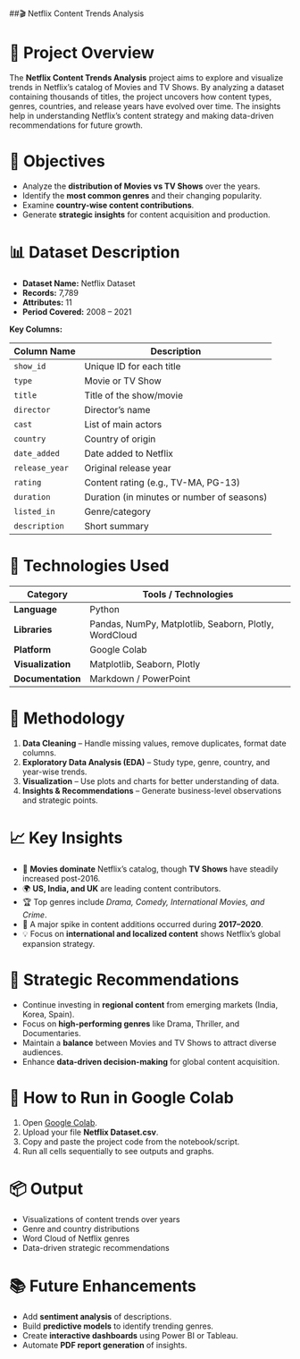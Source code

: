 ##🎬 Netflix Content Trends Analysis

# 📖 Project Overview

The **Netflix Content Trends Analysis** project aims to explore and visualize trends in Netflix’s catalog of Movies and TV Shows.
By analyzing a dataset containing thousands of titles, the project uncovers how content types, genres, countries, and release years have evolved over time.
The insights help in understanding Netflix’s content strategy and making data-driven recommendations for future growth.

# 🎯 Objectives

* Analyze the **distribution of Movies vs TV Shows** over the years.
* Identify the **most common genres** and their changing popularity.
* Examine **country-wise content contributions**.
* Generate **strategic insights** for content acquisition and production.

# 📊 Dataset Description

* **Dataset Name:** Netflix Dataset
* **Records:** 7,789
* **Attributes:** 11
* **Period Covered:** 2008 – 2021

**Key Columns:**

| Column Name    | Description                                |
| -------------- | ------------------------------------------ |
| `show_id`      | Unique ID for each title                   |
| `type`         | Movie or TV Show                           |
| `title`        | Title of the show/movie                    |
| `director`     | Director’s name                            |
| `cast`         | List of main actors                        |
| `country`      | Country of origin                          |
| `date_added`   | Date added to Netflix                      |
| `release_year` | Original release year                      |
| `rating`       | Content rating (e.g., TV-MA, PG-13)        |
| `duration`     | Duration (in minutes or number of seasons) |
| `listed_in`    | Genre/category                             |
| `description`  | Short summary                              |


# 🧰 Technologies Used

| Category          | Tools / Technologies                                  |
| ----------------- | ----------------------------------------------------- |
| **Language**      | Python                                                |
| **Libraries**     | Pandas, NumPy, Matplotlib, Seaborn, Plotly, WordCloud |
| **Platform**      | Google Colab                                          |
| **Visualization** | Matplotlib, Seaborn, Plotly                           |
| **Documentation** | Markdown / PowerPoint                                 |

# 🧠 Methodology

1. **Data Cleaning** – Handle missing values, remove duplicates, format date columns.
2. **Exploratory Data Analysis (EDA)** – Study type, genre, country, and year-wise trends.
3. **Visualization** – Use plots and charts for better understanding of data.
4. **Insights & Recommendations** – Generate business-level observations and strategic points.

# 📈 Key Insights

* 🎥 **Movies dominate** Netflix’s catalog, though **TV Shows** have steadily increased post-2016.
* 🌍 **US, India, and UK** are leading content contributors.
* 🏆 Top genres include *Drama, Comedy, International Movies, and Crime*.
* 🧩 A major spike in content additions occurred during **2017–2020**.
* 💡 Focus on **international and localized content** shows Netflix’s global expansion strategy.

# 🧩 Strategic Recommendations

* Continue investing in **regional content** from emerging markets (India, Korea, Spain).
* Focus on **high-performing genres** like Drama, Thriller, and Documentaries.
* Maintain a **balance** between Movies and TV Shows to attract diverse audiences.
* Enhance **data-driven decision-making** for global content acquisition.

# 🚀 How to Run in Google Colab

1. Open [Google Colab](https://colab.research.google.com/).
2. Upload your file **Netflix Dataset.csv**.
3. Copy and paste the project code from the notebook/script.
4. Run all cells sequentially to see outputs and graphs.

# 📦 Output

* Visualizations of content trends over years
* Genre and country distributions
* Word Cloud of Netflix genres
* Data-driven strategic recommendations

# 📚 Future Enhancements

* Add **sentiment analysis** of descriptions.
* Build **predictive models** to identify trending genres.
* Create **interactive dashboards** using Power BI or Tableau.
* Automate **PDF report generation** of insights.
